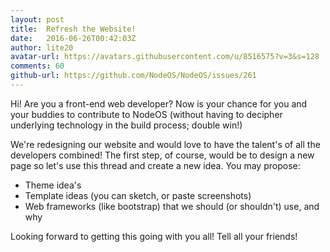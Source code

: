 ```yaml
---
layout: post
title:  Refresh the Website!
date:   2016-06-26T00:42:03Z
author: lite20
avatar-url: https://avatars.githubusercontent.com/u/8516575?v=3&s=128
comments: 60
github-url: https://github.com/NodeOS/NodeOS/issues/261
---
```

Hi! Are you a front-end web developer? Now is your chance for you and your buddies to contribute to NodeOS (without having to decipher underlying technology in the build process; double win!)

We're redesigning our website and would love to have the talent's of all the developers combined! The first step, of course, would be to design a new page so let's use this thread and create a new idea. You may propose:
- Theme idea's
- Template ideas (you can sketch, or paste screenshots)
- Web frameworks (like bootstrap) that we should (or shouldn't) use, and why

Looking forward to getting this going with you all! Tell all your friends!

